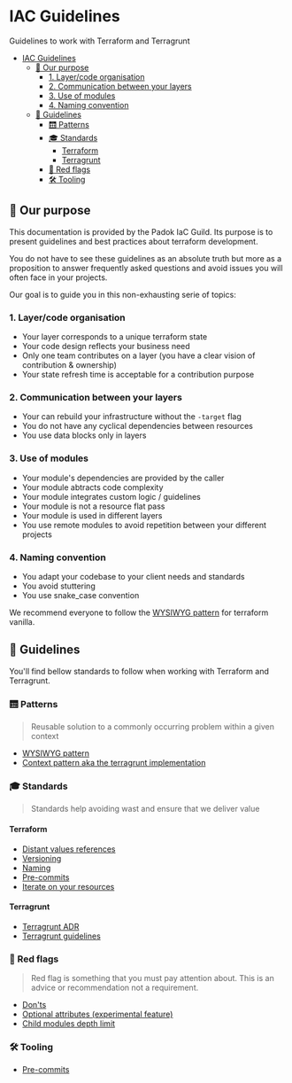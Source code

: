 # IAC Guidelines

Guidelines to work with Terraform and Terragrunt

- [IAC Guidelines](#iac-guidelines)
  - [🎯 Our purpose](#-our-purpose)
    - [1. Layer/code organisation](#1-layercode-organisation)
    - [2. Communication between your layers](#2-communication-between-your-layers)
    - [3. Use of modules](#3-use-of-modules)
    - [4. Naming convention](#4-naming-convention)
  - [🚀 Guidelines](#-guidelines)
    - [🛗 Patterns](#-patterns)
    - [🎓 Standards](#-standards)
      - [Terraform](#terraform)
      - [Terragrunt](#terragrunt)
    - [🚩 Red flags](#-red-flags)
    - [🛠️ Tooling](#️-tooling)

## 🎯 Our purpose

This documentation is provided by the Padok IaC Guild. Its purpose is to present guidelines and best practices about terraform development.

You do not have to see these guidelines as an absolute truth but more as a proposition to answer frequently asked questions and avoid issues you will often face in your projects.

Our goal is to guide you in this non-exhausting serie of topics:

### 1. Layer/code organisation

- Your layer corresponds to a unique terraform state
- Your code design reflects your business need
- Only one team contributes on a layer (you have a clear vision of contribution & ownership)
- Your state refresh time is acceptable for a contribution purpose

### 2. Communication between your layers

- Your can rebuild your infrastructure without the `-target` flag
- You do not have any cyclical dependencies between resources
- You use data blocks only in layers

### 3. Use of modules

- Your module's dependencies are provided by the caller
- Your module abtracts code complexity
- Your module integrates custom logic / guidelines
- Your module is not a resource flat pass
- Your module is used in different layers
- You use remote modules to avoid repetition between your different projects

### 4. Naming convention

- You adapt your codebase to your client needs and standards
- You avoid stuttering
- You use snake_case convention

We recommend everyone to follow the [WYSIWYG pattern](wysiwg_patterns.md) for terraform vanilla.

## 🚀 Guidelines

You'll find bellow standards to follow when working with Terraform and Terragrunt.

### 🛗 Patterns

> Reusable solution to a commonly occurring problem within a given context

- [WYSIWYG pattern](wysiwg_patterns.md)
- [Context pattern aka the terragrunt implementation](terragrunt/context_pattern.md)

### 🎓 Standards

> Standards help avoiding wast and ensure that we deliver value

#### Terraform

- [Distant values references](refering_to_resources_from_other_layers.md)
- [Versioning](terraform_versioning.md)
- [Naming](terraform_naming.md)
- [Pre-commits](pre-commits.md)
- [Iterate on your resources](iterate_on_your_resources.md)

#### Terragrunt

- [Terragrunt ADR](terragrunt/adr-terragrunt.md)
- [Terragrunt guidelines](terragrunt/context_pattern.md)

### 🚩 Red flags

> Red flag is something that you must pay attention about. This is an advice or recommendation not a requirement.

- [Don'ts](donts.md)
- [Optional attributes (experimental feature)](optional-attributes.md)
- [Child modules depth limit](child_modules_depth_limit.md)

### 🛠️ Tooling

- [Pre-commits](pre-commits.md)
